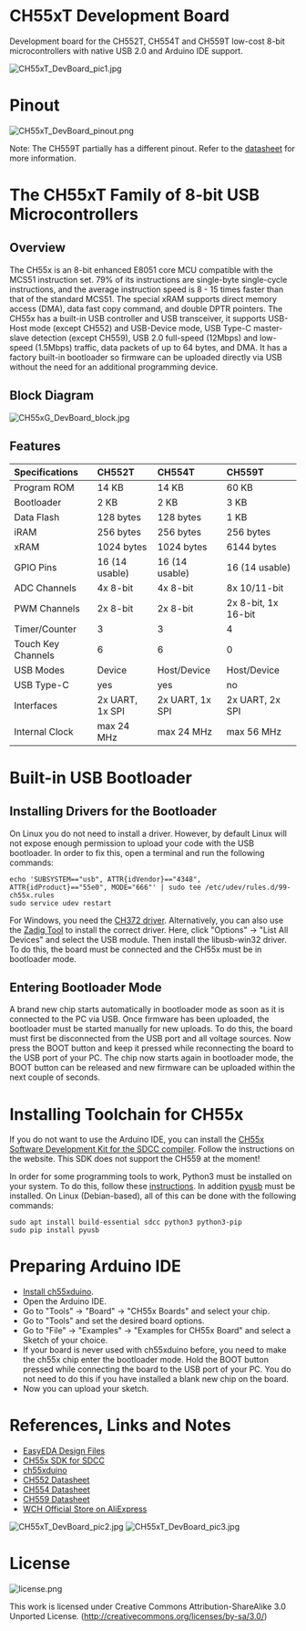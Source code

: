 # CH55xT Development Board
Development board for the CH552T, CH554T and CH559T low-cost 8-bit microcontrollers with native USB 2.0 and Arduino IDE support.

![CH55xT_DevBoard_pic1.jpg](https://raw.githubusercontent.com/wagiminator/Development-Boards/main/CH55xT_DevBoard/documentation/CH55xT_DevBoard_pic1.jpg)

# Pinout
![CH55xT_DevBoard_pinout.png](https://raw.githubusercontent.com/wagiminator/Development-Boards/main/CH55xT_DevBoard/documentation/CH55xT_DevBoard_pinout.png)

Note: The CH559T partially has a different pinout. Refer to the [datasheet](http://www.wch-ic.com/downloads/CH559DS1_PDF.html) for more information.

# The CH55xT Family of 8-bit USB Microcontrollers
## Overview
The CH55x is an 8-bit enhanced E8051 core MCU compatible with the MCS51 instruction set. 79% of its instructions are single-byte single-cycle instructions, and the average instruction speed is 8 - 15 times faster than that of the standard MCS51. The special xRAM supports direct memory access (DMA), data fast copy command, and double DPTR pointers. The CH55x has a built-in USB controller and USB transceiver, it supports USB-Host mode (except CH552) and USB-Device mode, USB Type-C master-slave detection (except CH559), USB 2.0 full-speed (12Mbps) and low-speed (1.5Mbps) traffic, data packets of up to 64 bytes, and DMA. It has a factory built-in bootloader so firmware can be uploaded directly via USB without the need for an additional programming device.

## Block Diagram
![CH55xG_DevBoard_block.jpg](https://raw.githubusercontent.com/wagiminator/Development-Boards/main/CH55xG_DevBoard/documentation/CH55xG_DevBoard_block.jpg)

## Features

 Specifications |  CH552T |  CH554T |  CH559T 
:-------------- | :------ | :------ | :------ 
Program ROM  | 14 KB | 14 KB | 60 KB
Bootloader | 2 KB | 2 KB | 3 KB
Data Flash | 128 bytes | 128 bytes | 1 KB
iRAM | 256 bytes | 256 bytes | 256 bytes 
xRAM | 1024 bytes | 1024 bytes | 6144 bytes
GPIO Pins | 16 (14 usable) | 16 (14 usable) | 16 (14 usable)
ADC Channels | 4x 8-bit | 4x 8-bit | 8x 10/11-bit
PWM Channels | 2x 8-bit | 2x 8-bit | 2x 8-bit, 1x 16-bit
Timer/Counter | 3 | 3 | 4
Touch Key Channels | 6 | 6 | 0
USB Modes | Device | Host/Device | Host/Device
USB Type-C | yes | yes | no
Interfaces | 2x UART, 1x SPI | 2x UART, 1x SPI | 2x UART, 2x SPI 
Internal Clock | max 24 MHz | max 24 MHz | max 56 MHz 

# Built-in USB Bootloader
## Installing Drivers for the Bootloader
On Linux you do not need to install a driver. However, by default Linux will not expose enough permission to upload your code with the USB bootloader. In order to fix this, open a terminal and run the following commands:

```
echo 'SUBSYSTEM=="usb", ATTR{idVendor}=="4348", ATTR{idProduct}=="55e0", MODE="666"' | sudo tee /etc/udev/rules.d/99-ch55x.rules
sudo service udev restart
```

For Windows, you need the [CH372 driver](http://www.wch-ic.com/downloads/CH372DRV_EXE.html). Alternatively, you can also use the [Zadig Tool](https://zadig.akeo.ie/) to install the correct driver. Here, click "Options" -> "List All Devices" and select the USB module. Then install the libusb-win32 driver. To do this, the board must be connected and the CH55x must be in bootloader mode.

## Entering Bootloader Mode
A brand new chip starts automatically in bootloader mode as soon as it is connected to the PC via USB. Once firmware has been uploaded, the bootloader must be started manually for new uploads. To do this, the board must first be disconnected from the USB port and all voltage sources. Now press the BOOT button and keep it pressed while reconnecting the board to the USB port of your PC. The chip now starts again in bootloader mode, the BOOT button can be released and new firmware can be uploaded within the next couple of seconds.

# Installing Toolchain for CH55x
If you do not want to use the Arduino IDE, you can install the [CH55x Software Development Kit for the SDCC compiler](https://github.com/Blinkinlabs/ch554_sdcc). Follow the instructions on the website. This SDK does not support the CH559 at the moment!

In order for some programming tools to work, Python3 must be installed on your system. To do this, follow these [instructions](https://www.pythontutorial.net/getting-started/install-python/). In addition [pyusb](https://github.com/pyusb/pyusb) must be installed. On Linux (Debian-based), all of this can be done with the following commands:

```
sudo apt install build-essential sdcc python3 python3-pip
sudo pip install pyusb
```

# Preparing Arduino IDE
- [Install ch55xduino](https://github.com/DeqingSun/ch55xduino).
- Open the Arduino IDE.
- Go to "Tools" -> "Board" -> "CH55x Boards" and select your chip.
- Go to "Tools" and set the desired board options.
- Go to "File" -> "Examples" -> "Examples for CH55x Board" and select a Sketch of your choice.
- If your board is never used with ch55xduino before, you need to make the ch55x chip enter the bootloader mode. Hold the BOOT button pressed while connecting the board to the USB port of your PC. You do not need to do this if you have installed a blank new chip on the board.
- Now you can upload your sketch.

# References, Links and Notes
- [EasyEDA Design Files](https://oshwlab.com/wagiminator/ch55xt-development-board)
- [CH55x SDK for SDCC](https://github.com/Blinkinlabs/ch554_sdcc)
- [ch55xduino](https://github.com/DeqingSun/ch55xduino)
- [CH552 Datasheet](http://www.wch-ic.com/downloads/CH552DS1_PDF.html)
- [CH554 Datasheet](http://www.wch-ic.com/downloads/CH554DS1_PDF.html)
- [CH559 Datasheet](http://www.wch-ic.com/downloads/CH559DS1_PDF.html)
- [WCH Official Store on AliExpress](https://wchofficialstore.aliexpress.com)

![CH55xT_DevBoard_pic2.jpg](https://raw.githubusercontent.com/wagiminator/Development-Boards/main/CH55xT_DevBoard/documentation/CH55xT_DevBoard_pic2.jpg)
![CH55xT_DevBoard_pic3.jpg](https://raw.githubusercontent.com/wagiminator/Development-Boards/main/CH55xT_DevBoard/documentation/CH55xT_DevBoard_pic3.jpg)

# License

![license.png](https://i.creativecommons.org/l/by-sa/3.0/88x31.png)

This work is licensed under Creative Commons Attribution-ShareAlike 3.0 Unported License. 
(http://creativecommons.org/licenses/by-sa/3.0/)
